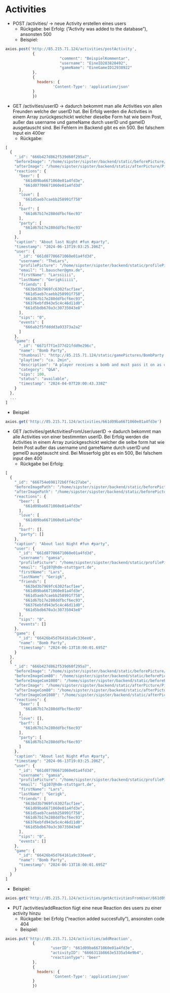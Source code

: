 # Activities

* POST /activities/ → neue Activity erstellen eines users
  * Rückgabe: bei Erfolg: (”Activity was added to the database”), ansonsten 500
  * Beispiel:

```javascript
axios.post('http://85.215.71.124/activities/postActivity',
            {
						"comment": "BeispielKommentar",
						"username": "EineID203820492",
						"gameName": "EineGameID12938922"
            },
            {
	          headers: {
	                 'Content-Type': 'application/json'
            }
            })
```

* GET /activities/userID → dadurch bekommt man alle Activities von allen Freunden welche der userID hat. Bei Erfolg werden die Activities in einem Array zurückgeschickt welcher dieselbe Form hat wie beim Post, außer das username und gameName durch userID und gameID ausgetauscht sind. Bei Fehlern im Backend gibt es ein 500. Bei falschem Input ein 400er
  * Rückgabe:

```javascript
[
  {
    "_id": "666b427d862f539d60f295a7",
    "beforeImage": "/home/sipster/sipster/backend/static/beforePicture/PictureBefore666b427d862f539d60f295a7.webp",
    "afterImage": "/home/sipster/sipster/backend/static/afterPicture/PictureAfter666b427d862f539d60f295a7.webp",
    "reactions": {
      "beer": [
        "661d09ba6671060e01a4fd3e",
        "661d07706671060e01a4fd3d"
      ],
      "love": [
        "661d5aeb7caebb258991f758"
      ],
      "barf": [
        "661d67b17e280ddfbcf6ec93"
      ],
      "party": [
        "661d67b17e280ddfbcf6ec93"
      ]
    },
    "caption": "About last Night #fun #party",
    "timestamp": "2024-06-13T19:03:25.206Z",
    "user": {
      "_id": "661d07706671060e01a4fd3d",
      "username": "TheLars",
      "profilePicture": "/home/sipster/sipster/backend/static/profilePictures/Picture661d07706671060e01a4fd3d.jpeg",
      "email": "l.bauscher@gmx.de",
      "firstName": "Larssiiii",
      "lastName": "Gerigkiiiii",
      "friends": [
        "663bd3b7969fc6302facf1ee",
        "661d5aeb7caebb258991f758",
        "661d67b17e280ddfbcf6ec93",
        "66376ebfd943e5c4c46d11d0",
        "661d5bdb670a3c30735043e8"
      ],
      "sips": "0",
      "events": [
        "666ab2f5fdddd3a93373a2a2"
      ]
    },
    "game": {
      "_id": "6671f7f1e377d21fdd9e296c",
      "name": "Bomb Party",
      "thumbnail": "http://85.215.71.124/static/gamePictures/BombParty.jpg",
      "playtime": "ca. 2min",
      "description": "A player receives a bomb and must pass it on as quickly as possible before it explodes",
      "category": "Q&A",
      "sips": 100,
      "status": "available",
      "timestamp": "2024-04-07T20:00:43.338Z"
    }
  },
  ...
]
```

* Beispiel

```javascript
axios.get('http://85.215.71.124/activities/661d09ba6671060e01a4fd3e')
```

* GET /activities/getActivitiesFromUser/userID → dadurch bekommt man alle Activities von einer bestimmten userID. Bei Erfolg werden die Activities in einem Array zurückgeschickt welcher die selbe form hat wie beim Post außer das username und gameName durch userID und gameID ausgetauscht sind. Bei Misserfolg gibt es ein 500, Bei falschem input den 400
  * Rückgabe bei Erfolg:

```javascript
[
  {
    "_id": "666754e698172b6ff4c27abe",
    "beforeImagePath": "/home/sipster/sipster/backend/static/beforePicture/PictureBefore666754e698172b6ff4c27abe.jpg",
    "afterImagePath": "/home/sipster/sipster/backend/static/beforePicture/PictureAfter666754e698172b6ff4c27abe.jpg",
    "reactions": {
      "beer": [
        "661d09ba6671060e01a4fd3e"
      ],
      "love": [
        "661d09ba6671060e01a4fd3e"
      ],
      "barf": [],
      "party": []
    },
    "caption": "About last Night #fun #party",
    "user": {
      "_id": "661d07706671060e01a4fd3d",
      "username": "gamsa",
      "profilePicture": "/home/sipster/sipster/backend/static/profilePictures/Picture661d07706671060e01a4fd3d.jpeg",
      "email": "lg107@hdm-stuttgart.de",
      "firstName": "Lars",
      "lastName": "Gerigk",
      "friends": [
        "663bd3b7969fc6302facf1ee",
        "661d09ba6671060e01a4fd3e",
        "661d5aeb7caebb258991f758",
        "661d67b17e280ddfbcf6ec93",
        "66376ebfd943e5c4c46d11d0",
        "661d5bdb670a3c30735043e8"
      ],
      "sips": "0",
      "events": []
    },
    "game": {
      "_id": "66426b45d764161a9c336ee6",
      "name": "Bomb Party",
      "timestamp": "2024-06-13T18:00:01.695Z"
    }
  },
  {
    "_id": "666b427d862f539d60f295a7",
    "beforeImage": "/home/sipster/sipster/backend/static/beforePicture/PictureBefore666b427d862f539d60f295a7.webp",
    "beforeImageCom80": "/home/sipster/sipster/backend/static/beforePicture/compressed80/PictureBefore666b427d862f539d60f295a7.webp",
    "beforeImageCom1080": "/home/sipster/sipster/backend/static/beforePicture/compressed1080/PictureBefore666b427d862f539d60f295a7.webp",
    "afterImage": "/home/sipster/sipster/backend/static/afterPicture/PictureAfter666b427d862f539d60f295a7.webp",
    "afterImageCom80": "/home/sipster/sipster/backend/static/afterPicture/compressed80/PictureAfter666b427d862f539d60f295a7.webp",
    "afterImageCom1080": "/home/sipster/sipster/backend/static/afterPicture/compressed1080/PictureAfter666b427d862f539d60f295a7.webp",
    "reactions": {
      "beer": [
        "661d67b17e280ddfbcf6ec93"
      ],
      "love": [],
      "barf": [
        "661d67b17e280ddfbcf6ec93"
      ],
      "party": [
        "661d67b17e280ddfbcf6ec93"
      ]
    },
    "caption": "About last Night #fun #party",
    "timestamp": "2024-06-13T19:03:25.206Z",
    "user": {
      "_id": "661d07706671060e01a4fd3d",
      "username": "gamsa",
      "profilePicture": "/home/sipster/sipster/backend/static/profilePictures/Picture661d07706671060e01a4fd3d.jpeg",
      "email": "lg107@hdm-stuttgart.de",
      "firstName": "Lars",
      "lastName": "Gerigk",
      "friends": [
        "663bd3b7969fc6302facf1ee",
        "661d09ba6671060e01a4fd3e",
        "661d5aeb7caebb258991f758",
        "661d67b17e280ddfbcf6ec93",
        "66376ebfd943e5c4c46d11d0",
        "661d5bdb670a3c30735043e8"
      ],
      "sips": "0",
      "events": []
    },
    "game": {
      "_id": "66426b45d764161a9c336ee6",
      "name": "Bomb Party",
      "timestamp": "2024-06-13T18:00:01.695Z"
    }
  }
]
```

* Beispiel:

```javascript
axios.get('http://85.215.71.124/activities/getActivitiesFromUser/661d09ba6671060e01a4fd3e'
```

* PUT /activities/addReaction fügt eine neue Reaction des users zu einer activity hinzu
  * Rückgabe: bei Erfolg (”reaction added succesfully”), ansonsten code 404
  * Beispiel:

```javascript
axios.put('http://85.215.71.124/activities/addReaction',
            {
					"userID": "661d09ba6671060e01a4fd3e",
					"activityID": "6666311b8663e5335a54e9b4",
					"reactionType": "beer"
            },
            {
	          headers: {
	                 'Content-Type': 'application/json'
            }
            })
```
